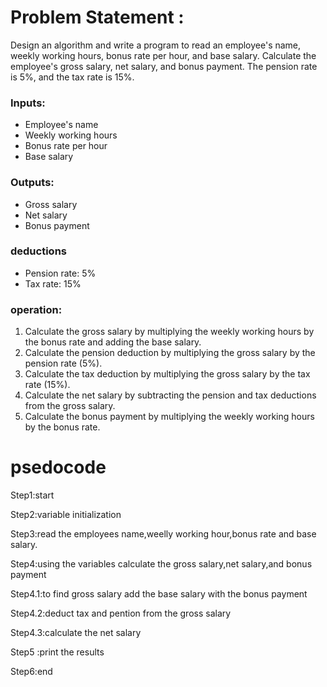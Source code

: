 # Problem Statement :
Design an algorithm and write a program to read an employee's name, weekly working hours, bonus rate per hour, and base salary. Calculate the employee's gross salary, net salary, and bonus payment. The pension rate is 5%, and the tax rate is 15%.

###  Inputs:
- Employee's name
- Weekly working hours
- Bonus rate per hour
- Base salary

###  Outputs:
- Gross salary
- Net salary
- Bonus payment

### deductions
- Pension rate: 5%
- Tax rate: 15%

### operation:

1. Calculate the gross salary by multiplying the weekly working hours by the bonus rate and adding the base salary.
2. Calculate the pension deduction by multiplying the gross salary by the pension rate (5%).
3. Calculate the tax deduction by multiplying the gross salary by the tax rate (15%).
4. Calculate the net salary by subtracting the pension and tax deductions from the gross salary.
5. Calculate the bonus payment by multiplying the weekly working hours by the bonus rate.

# psedocode

Step1:start 

Step2:variable initialization

Step3:read the employees name,weelly working hour,bonus rate and base salary.

Step4:using the variables calculate the gross salary,net salary,and bonus payment

Step4.1:to find gross salary add the base salary with the bonus payment

Step4.2:deduct tax and pention from the gross salary

Step4.3:calculate the net salary

Step5 :print the results

Step6:end

